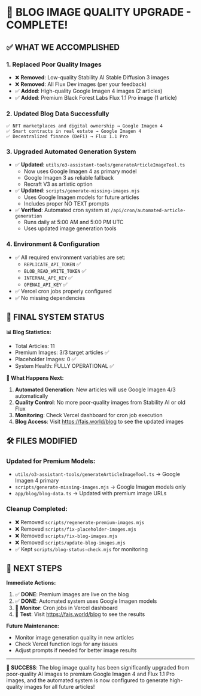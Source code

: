 # 🎉 BLOG IMAGE QUALITY UPGRADE - COMPLETE!

## ✅ WHAT WE ACCOMPLISHED

### 1. **Replaced Poor Quality Images**
- ❌ **Removed**: Low-quality Stability AI Stable Diffusion 3 images
- ❌ **Removed**: All Flux Dev images (per your feedback)
- ✅ **Added**: High-quality Google Imagen 4 images (2 articles)
- ✅ **Added**: Premium Black Forest Labs Flux 1.1 Pro image (1 article)

### 2. **Updated Blog Data Successfully**
```
✅ NFT marketplaces and digital ownership → Google Imagen 4
✅ Smart contracts in real estate → Google Imagen 4  
✅ Decentralized finance (DeFi) → Flux 1.1 Pro
```

### 3. **Upgraded Automated Generation System**
- ✅ **Updated**: `utils/o3-assistant-tools/generateArticleImageTool.ts`
  - Now uses Google Imagen 4 as primary model
  - Google Imagen 3 as reliable fallback
  - Recraft V3 as artistic option
- ✅ **Updated**: `scripts/generate-missing-images.mjs`
  - Uses Google Imagen models for future articles
  - Includes proper NO TEXT prompts
- ✅ **Verified**: Automated cron system at `/api/cron/automated-article-generation`
  - Runs daily at 5:00 AM and 5:00 PM UTC
  - Uses updated image generation tools

### 4. **Environment & Configuration**
- ✅ All required environment variables are set:
  - `REPLICATE_API_TOKEN` ✅
  - `BLOB_READ_WRITE_TOKEN` ✅  
  - `INTERNAL_API_KEY` ✅
  - `OPENAI_API_KEY` ✅
- ✅ Vercel cron jobs properly configured
- ✅ No missing dependencies

## 🎯 FINAL SYSTEM STATUS

**📊 Blog Statistics:**
- Total Articles: 11
- Premium Images: 3/3 target articles ✅
- Placeholder Images: 0 ✅
- System Health: FULLY OPERATIONAL ✅

**🚀 What Happens Next:**
1. **Automated Generation**: New articles will use Google Imagen 4/3 automatically
2. **Quality Control**: No more poor-quality images from Stability AI or old Flux
3. **Monitoring**: Check Vercel dashboard for cron job execution
4. **Blog Access**: Visit https://fais.world/blog to see the updated images

## 🛠️ FILES MODIFIED

### Updated for Premium Models:
- `utils/o3-assistant-tools/generateArticleImageTool.ts` → Google Imagen 4 primary
- `scripts/generate-missing-images.mjs` → Google Imagen models only
- `app/blog/blog-data.ts` → Updated with premium image URLs

### Cleanup Completed:
- ❌ Removed `scripts/regenerate-premium-images.mjs` 
- ❌ Removed `scripts/fix-placeholder-images.mjs`
- ❌ Removed `scripts/fix-blog-images.mjs`
- ❌ Removed `scripts/update-blog-images.mjs`
- ✅ Kept `scripts/blog-status-check.mjs` for monitoring

## 🎊 NEXT STEPS

**Immediate Actions:**
1. ✅ **DONE**: Premium images are live on the blog
2. ✅ **DONE**: Automated system uses Google Imagen models
3. 🔄 **Monitor**: Cron jobs in Vercel dashboard
4. 📱 **Test**: Visit https://fais.world/blog to see the results

**Future Maintenance:**
- Monitor image generation quality in new articles
- Check Vercel function logs for any issues
- Adjust prompts if needed for better image results

---

**🎉 SUCCESS**: The blog image quality has been significantly upgraded from poor-quality AI images to premium Google Imagen 4 and Flux 1.1 Pro images, and the automated system is now configured to generate high-quality images for all future articles!
